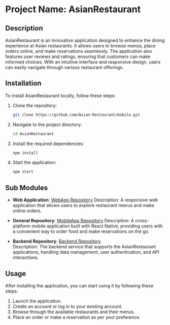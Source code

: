 # Project Name: AsianRestaurant

## Description
AsianRestaurant is an innovative application designed to enhance the dining experience at Asian restaurants. It allows users to browse menus, place orders online, and make reservations seamlessly. The application also features user reviews and ratings, ensuring that customers can make informed choices. With an intuitive interface and responsive design, users can easily navigate through various restaurant offerings.

## Installation
To install AsianRestaurant locally, follow these steps:
1. Clone the repository:
   ```bash
   git clone https://github.com/Asian-Restaurant/mobile.git
   ```
2. Navigate to the project directory:
   ```bash
   cd AsianRestaurant
   ```
3. Install the required dependencies:
   ```bash
   npm install
   ```
4. Start the application:
   ```bash
   npm start
   ```

## Sub Modules
- **Web Application**: [WebApp Repository](https://github.com/Asian-Restaurant/web) 
  Description: A responsive web application that allows users to explore restaurant menus and make online orders.

- **General Repository**: [MobileApp Repository](https://github.com/Asian-Restaurant/general)
  Description: A cross-platform mobile application built with React Native, providing users with a convenient way to order food and make reservations on the go.

- **Backend Repository**: [Backend Repository](https://github.com/Asian-Restaurant/backend)  
  Description: The backend service that supports the AsianRestaurant applications, handling data management, user authentication, and API interactions.

## Usage
After installing the application, you can start using it by following these steps:
1. Launch the application.
2. Create an account or log in to your existing account.
3. Browse through the available restaurants and their menus.
4. Place an order or make a reservation as per your preference.
